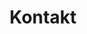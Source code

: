 ---
templateKey: contact-page
title: Kontakt
navigationpriority: 4
phone: 783-271-463
email: fragariaschool@gmail.com
address: 68-300 Lubsko (dokładny adres wkrótce)
facebook: https://www.facebook.com/fragariaschool
instagram: https://www.instagram.com/fragariaschool
---